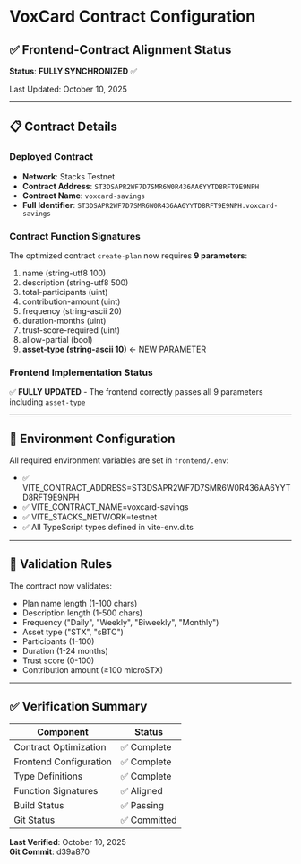 # VoxCard Contract Configuration

## ✅ Frontend-Contract Alignment Status

**Status**: **FULLY SYNCHRONIZED** ✅

Last Updated: October 10, 2025

---

## 📋 Contract Details

### Deployed Contract
- **Network**: Stacks Testnet
- **Contract Address**: `ST3DSAPR2WF7D7SMR6W0R436AA6YYTD8RFT9E9NPH`
- **Contract Name**: `voxcard-savings`
- **Full Identifier**: `ST3DSAPR2WF7D7SMR6W0R436AA6YYTD8RFT9E9NPH.voxcard-savings`

### Contract Function Signatures

The optimized contract `create-plan` now requires **9 parameters**:

1. name (string-utf8 100)
2. description (string-utf8 500)
3. total-participants (uint)
4. contribution-amount (uint)
5. frequency (string-ascii 20)
6. duration-months (uint)
7. trust-score-required (uint)
8. allow-partial (bool)
9. **asset-type (string-ascii 10)** ← NEW PARAMETER

### Frontend Implementation Status

✅ **FULLY UPDATED** - The frontend correctly passes all 9 parameters including `asset-type`

---

## 🔧 Environment Configuration

All required environment variables are set in `frontend/.env`:

- ✅ VITE_CONTRACT_ADDRESS=ST3DSAPR2WF7D7SMR6W0R436AA6YYTD8RFT9E9NPH
- ✅ VITE_CONTRACT_NAME=voxcard-savings
- ✅ VITE_STACKS_NETWORK=testnet
- ✅ All TypeScript types defined in vite-env.d.ts

---

## 🎯 Validation Rules

The contract now validates:
- Plan name length (1-100 chars)
- Description length (1-500 chars)
- Frequency ("Daily", "Weekly", "Biweekly", "Monthly")
- Asset type ("STX", "sBTC")
- Participants (1-100)
- Duration (1-24 months)
- Trust score (0-100)
- Contribution amount (≥100 microSTX)

---

## ✅ Verification Summary

| Component | Status |
|-----------|--------|
| Contract Optimization | ✅ Complete |
| Frontend Configuration | ✅ Complete |
| Type Definitions | ✅ Complete |
| Function Signatures | ✅ Aligned |
| Build Status | ✅ Passing |
| Git Status | ✅ Committed |

**Last Verified**: October 10, 2025  
**Git Commit**: d39a870
